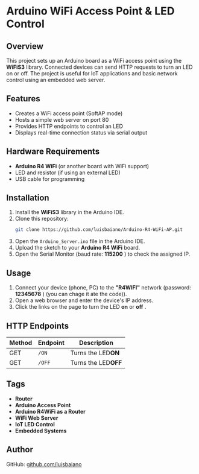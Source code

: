 # Arduino WiFi Access Point & LED Control

## Overview

This project sets up an Arduino board as a WiFi access point using the **WiFiS3** library. Connected devices can send HTTP requests to turn an LED on or off. The project is useful for IoT applications and basic network control using an embedded web server.

## Features

* Creates a WiFi access point (SoftAP mode)
* Hosts a simple web server on port 80
* Provides HTTP endpoints to control an LED
* Displays real-time connection status via serial output

## Hardware Requirements

* **Arduino R4 WiFi** (or another board with WiFi support)
* LED and resistor (if using an external LED)
* USB cable for programming

## Installation

1. Install the **WiFiS3** library in the Arduino IDE.
2. Clone this repository:
   ```sh
   git clone https://github.com/luisbaiano/Arduino-R4-WiFi-AP.git
   ```
3. Open the `Arduino_Server.ino` file in the Arduino IDE.
4. Upload the sketch to your **Arduino R4 WiFi** board.
5. Open the Serial Monitor (baud rate:  **115200** ) to check the assigned IP.

## Usage

1. Connect your device (phone, PC) to the **"R4WIFI"** network (password:  **12345678** ) (you can chage it ate the code)).
2. Open a web browser and enter the device's IP address.
3. Click the links on the page to turn the LED **on** or  **off** .

## HTTP Endpoints

| Method | Endpoint | Description                |
| ------ | -------- | -------------------------- |
| GET    | `/ON`  | Turns the LED**ON**  |
| GET    | `/OFF` | Turns the LED**OFF** |

## Tags

* **Router**
* **Arduino Access Point**
* **Arduino R4WiFi as a Router**
* **WiFi Web Server**
* **IoT LED Control**
* **Embedded Systems**

## Author

GitHub: [github.com/luisbaiano](https://github.com/luisbaiano)

